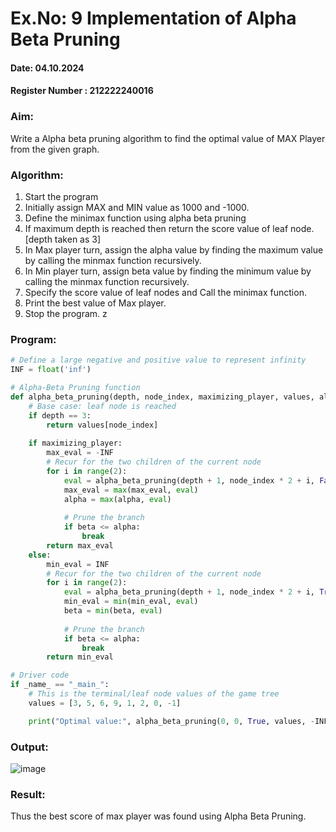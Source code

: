 # Ex.No: 9 Implementation of Alpha Beta Pruning 
#### Date: 04.10.2024                                                                      
#### Register Number : 212222240016

### Aim: 
Write a Alpha beta pruning algorithm to find the optimal value of MAX Player from the given graph.

### Algorithm:
1. Start the program
2. Initially  assign MAX and MIN value as 1000 and -1000.
3. Define the minimax function  using alpha beta pruning
4. If maximum depth is reached then return the score value of leaf node. [depth taken as 3]
5. In Max player turn, assign the alpha value by finding the maximum value by calling the minmax function recursively.
6. In Min player turn, assign beta value by finding the minimum value by calling the minmax function recursively.
7. Specify the score value of leaf nodes and Call the minimax function.
8. Print the best value of Max player.
9. Stop the program. 
z
### Program:
```py
# Define a large negative and positive value to represent infinity
INF = float('inf')

# Alpha-Beta Pruning function
def alpha_beta_pruning(depth, node_index, maximizing_player, values, alpha, beta):
    # Base case: leaf node is reached
    if depth == 3:
        return values[node_index]
    
    if maximizing_player:
        max_eval = -INF
        # Recur for the two children of the current node
        for i in range(2):
            eval = alpha_beta_pruning(depth + 1, node_index * 2 + i, False, values, alpha, beta)
            max_eval = max(max_eval, eval)
            alpha = max(alpha, eval)
            
            # Prune the branch
            if beta <= alpha:
                break
        return max_eval
    else:
        min_eval = INF
        # Recur for the two children of the current node
        for i in range(2):
            eval = alpha_beta_pruning(depth + 1, node_index * 2 + i, True, values, alpha, beta)
            min_eval = min(min_eval, eval)
            beta = min(beta, eval)
            
            # Prune the branch
            if beta <= alpha:
                break
        return min_eval

# Driver code
if _name_ == "_main_":
    # This is the terminal/leaf node values of the game tree
    values = [3, 5, 6, 9, 1, 2, 0, -1]

    print("Optimal value:", alpha_beta_pruning(0, 0, True, values, -INF, INF))
```

### Output:
![image](https://github.com/user-attachments/assets/168d6858-ef17-4a66-aa4d-27af2c110cf4)

### Result:
Thus the best score of max player was found using Alpha Beta Pruning.
